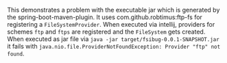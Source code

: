 This demonstrates a problem with the executable jar which is generated by the spring-boot-maven-plugin.
It uses com.github.robtimus:ftp-fs for registering a `FileSystemProvider`. When executed via intellij, 
providers for schemes `ftp` and `ftps` are registered and the `FileSystem` gets created.
When executed as jar file via `java -jar target/fsibug-0.0.1-SNAPSHOT.jar` it fails with
`java.nio.file.ProviderNotFoundException: Provider "ftp" not found`.
